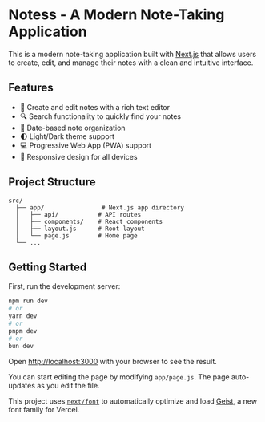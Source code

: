 # Notess - A Modern Note-Taking Application

This is a modern note-taking application built with [Next.js](https://nextjs.org) that allows users to create, edit, and manage their notes with a clean and intuitive interface.

## Features

- 📝 Create and edit notes with a rich text editor
- 🔍 Search functionality to quickly find your notes
- 📅 Date-based note organization
- 🌓 Light/Dark theme support
- 💻 Progressive Web App (PWA) support
- 📱 Responsive design for all devices

## Project Structure

```
src/
  ├── app/                # Next.js app directory
  │   ├── api/           # API routes
  │   ├── components/    # React components
  │   ├── layout.js      # Root layout
  │   └── page.js        # Home page
  └── ...
```

## Getting Started

First, run the development server:

```bash
npm run dev
# or
yarn dev
# or
pnpm dev
# or
bun dev
```

Open [http://localhost:3000](http://localhost:3000) with your browser to see the result.

You can start editing the page by modifying `app/page.js`. The page auto-updates as you edit the file.

This project uses [`next/font`](https://nextjs.org/docs/app/building-your-application/optimizing/fonts) to automatically optimize and load [Geist](https://vercel.com/font), a new font family for Vercel.

